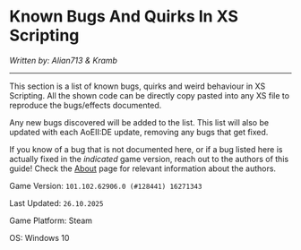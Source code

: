 # Known Bugs And Quirks In XS Scripting
*Written by: Alian713 & Kramb*

---

This section is a list of known bugs, quirks and weird behaviour in XS Scripting. All the shown code can be directly copy pasted into any XS file to reproduce the bugs/effects documented.

Any new bugs discovered will be added to the list. This list will also be updated with each AoEII:DE update, removing any bugs that get fixed.

If you know of a bug that is not documented here, or if a bug listed here is actually fixed in the *indicated* game version, reach out to the authors of this guide! Check the [About](../../../../) page for relevant information about the authors.

Game Version: `101.102.62906.0 (#128441) 16271343`

Last Updated: `26.10.2025`

Game Platform: Steam

OS: Windows 10

